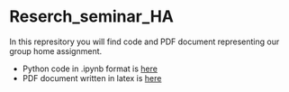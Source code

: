 # Reserch_seminar_HA

In this represitory you will find code and PDF document representing our group home assignment. 

- Python code in .ipynb format is [here](https://github.com/RenLinV/Reserch_seminar_HA/blob/main/Research_seminar_final_version.ipynb)
- PDF document written in latex is [here]()
